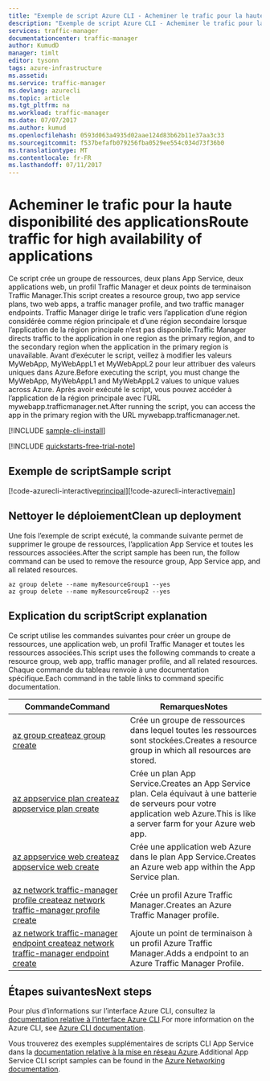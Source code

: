 ```yaml
---
title: "Exemple de script Azure CLI - Acheminer le trafic pour la haute disponibilité des applications | Microsoft Docs"
description: "Exemple de script Azure CLI - Acheminer le trafic pour la haute disponibilité des applications"
services: traffic-manager
documentationcenter: traffic-manager
author: KumudD
manager: timlt
editor: tysonn
tags: azure-infrastructure
ms.assetid: 
ms.service: traffic-manager
ms.devlang: azurecli
ms.topic: article
ms.tgt_pltfrm: na
ms.workload: traffic-manager
ms.date: 07/07/2017
ms.author: kumud
ms.openlocfilehash: 0593d063a4935d02aae124d83b62b11e37aa3c33
ms.sourcegitcommit: f537befafb079256fba0529ee554c034d73f36b0
ms.translationtype: MT
ms.contentlocale: fr-FR
ms.lasthandoff: 07/11/2017
---
```

# <a name="route-traffic-for-high-availability-of-applications"></a><span data-ttu-id="e9268-103">Acheminer le trafic pour la haute disponibilité des applications</span><span class="sxs-lookup"><span data-stu-id="e9268-103">Route traffic for high availability of applications</span></span>

<span data-ttu-id="e9268-104">Ce script crée un groupe de ressources, deux plans App Service, deux applications web, un profil Traffic Manager et deux points de terminaison Traffic Manager.</span><span class="sxs-lookup"><span data-stu-id="e9268-104">This script creates a resource group, two app service plans, two web apps, a traffic manager profile, and two traffic manager endpoints.</span></span> <span data-ttu-id="e9268-105">Traffic Manager dirige le trafic vers l’application d’une région considérée comme région principale et d’une région secondaire lorsque l’application de la région principale n’est pas disponible.</span><span class="sxs-lookup"><span data-stu-id="e9268-105">Traffic Manager directs traffic to the application in one region as the primary region, and to the secondary region when the application in the primary region is unavailable.</span></span> <span data-ttu-id="e9268-106">Avant d’exécuter le script, veillez à modifier les valeurs MyWebApp, MyWebAppL1 et MyWebAppL2 pour leur attribuer des valeurs uniques dans Azure.</span><span class="sxs-lookup"><span data-stu-id="e9268-106">Before executing the script, you must change the MyWebApp, MyWebAppL1 and MyWebAppL2 values to unique values across Azure.</span></span> <span data-ttu-id="e9268-107">Après avoir exécuté le script, vous pouvez accéder à l’application de la région principale avec l’URL mywebapp.trafficmanager.net.</span><span class="sxs-lookup"><span data-stu-id="e9268-107">After running the script, you can access the app in the primary region with the URL mywebapp.trafficmanager.net.</span></span>

[!INCLUDE [sample-cli-install](../../../includes/sample-cli-install.md)]

[!INCLUDE [quickstarts-free-trial-note](../../../includes/quickstarts-free-trial-note.md)]

## <a name="sample-script"></a><span data-ttu-id="e9268-108">Exemple de script</span><span class="sxs-lookup"><span data-stu-id="e9268-108">Sample script</span></span>

<span data-ttu-id="e9268-109">[!code-azurecli-interactive[principal](../../../cli_scripts/traffic-manager/direct-traffic-for-increased-application-availability/direct-traffic-for-increased-application-availability.sh "Acheminer le trafic pour la haute disponibilité")]</span><span class="sxs-lookup"><span data-stu-id="e9268-109">[!code-azurecli-interactive[main](../../../cli_scripts/traffic-manager/direct-traffic-for-increased-application-availability/direct-traffic-for-increased-application-availability.sh "Route traffic for high availability")]</span></span>


## <a name="clean-up-deployment"></a><span data-ttu-id="e9268-110">Nettoyer le déploiement</span><span class="sxs-lookup"><span data-stu-id="e9268-110">Clean up deployment</span></span> 

<span data-ttu-id="e9268-111">Une fois l’exemple de script exécuté, la commande suivante permet de supprimer le groupe de ressources, l’application App Service et toutes les ressources associées.</span><span class="sxs-lookup"><span data-stu-id="e9268-111">After the script sample has been run, the follow command can be used to remove the resource group, App Service app, and all related resources.</span></span>

```azurecli
az group delete --name myResourceGroup1 --yes
az group delete --name myResourceGroup2 --yes
```

## <a name="script-explanation"></a><span data-ttu-id="e9268-112">Explication du script</span><span class="sxs-lookup"><span data-stu-id="e9268-112">Script explanation</span></span>

<span data-ttu-id="e9268-113">Ce script utilise les commandes suivantes pour créer un groupe de ressources, une application web, un profil Traffic Manager et toutes les ressources associées.</span><span class="sxs-lookup"><span data-stu-id="e9268-113">This script uses the following commands to create a resource group, web app, traffic manager profile, and all related resources.</span></span> <span data-ttu-id="e9268-114">Chaque commande du tableau renvoie à une documentation spécifique.</span><span class="sxs-lookup"><span data-stu-id="e9268-114">Each command in the table links to command specific documentation.</span></span>

| <span data-ttu-id="e9268-115">Commande</span><span class="sxs-lookup"><span data-stu-id="e9268-115">Command</span></span> | <span data-ttu-id="e9268-116">Remarques</span><span class="sxs-lookup"><span data-stu-id="e9268-116">Notes</span></span> |
|---|---|
| [<span data-ttu-id="e9268-117">az group create</span><span class="sxs-lookup"><span data-stu-id="e9268-117">az group create</span></span>](https://docs.microsoft.com/cli/azure/group#create) | <span data-ttu-id="e9268-118">Crée un groupe de ressources dans lequel toutes les ressources sont stockées.</span><span class="sxs-lookup"><span data-stu-id="e9268-118">Creates a resource group in which all resources are stored.</span></span> |
| [<span data-ttu-id="e9268-119">az appservice plan create</span><span class="sxs-lookup"><span data-stu-id="e9268-119">az appservice plan create</span></span>](https://docs.microsoft.com/cli/azure/appservice/plan#create) | <span data-ttu-id="e9268-120">Crée un plan App Service.</span><span class="sxs-lookup"><span data-stu-id="e9268-120">Creates an App Service plan.</span></span> <span data-ttu-id="e9268-121">Cela équivaut à une batterie de serveurs pour votre application web Azure.</span><span class="sxs-lookup"><span data-stu-id="e9268-121">This is like a server farm for your Azure web app.</span></span> |
| [<span data-ttu-id="e9268-122">az appservice web create</span><span class="sxs-lookup"><span data-stu-id="e9268-122">az appservice web create</span></span>](https://docs.microsoft.com/cli/azure/appservice/web#create) | <span data-ttu-id="e9268-123">Crée une application web Azure dans le plan App Service.</span><span class="sxs-lookup"><span data-stu-id="e9268-123">Creates an Azure web app within the App Service plan.</span></span> |
| [<span data-ttu-id="e9268-124">az network traffic-manager profile create</span><span class="sxs-lookup"><span data-stu-id="e9268-124">az network traffic-manager profile create</span></span>](https://docs.microsoft.com/cli/azure/network/traffic-manager/profile#create) | <span data-ttu-id="e9268-125">Crée un profil Azure Traffic Manager.</span><span class="sxs-lookup"><span data-stu-id="e9268-125">Creates an Azure Traffic Manager profile.</span></span> |
| [<span data-ttu-id="e9268-126">az network traffic-manager endpoint create</span><span class="sxs-lookup"><span data-stu-id="e9268-126">az network traffic-manager endpoint create</span></span>](https://docs.microsoft.com/cli/azure/network/traffic-manager/endpoint#create) | <span data-ttu-id="e9268-127">Ajoute un point de terminaison à un profil Azure Traffic Manager.</span><span class="sxs-lookup"><span data-stu-id="e9268-127">Adds a endpoint to an Azure Traffic Manager Profile.</span></span> |

## <a name="next-steps"></a><span data-ttu-id="e9268-128">Étapes suivantes</span><span class="sxs-lookup"><span data-stu-id="e9268-128">Next steps</span></span>

<span data-ttu-id="e9268-129">Pour plus d’informations sur l’interface Azure CLI, consultez la [documentation relative à l’interface Azure CLI](https://docs.microsoft.com/cli/azure/overview).</span><span class="sxs-lookup"><span data-stu-id="e9268-129">For more information on the Azure CLI, see [Azure CLI documentation](https://docs.microsoft.com/cli/azure/overview).</span></span>

<span data-ttu-id="e9268-130">Vous trouverez des exemples supplémentaires de scripts CLI App Service dans la [documentation relative à la mise en réseau Azure](../cli-samples.md).</span><span class="sxs-lookup"><span data-stu-id="e9268-130">Additional App Service CLI script samples can be found in the [Azure Networking documentation](../cli-samples.md).</span></span>
